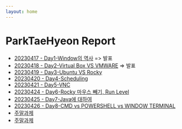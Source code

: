 ```yaml
---
layout: home
---
```


# ParkTaeHyeon Report
- [ 20230417 - Day1-Window의 역사](ParkTaeHyeon_Report_1.0) => 발표
- [ 20230418 - Day2-Virtual Box VS VMWARE](./(0418)ParkTaeHyeon_Report_2.0) => 발표
- [ 20230419 - Day3-Ubuntu VS Rocky](./(0419)ParkTaeHyeon_Report_3.0)
- [ 20230420 - Day4-Scheduling](./(0420)ParkTaeHyeon_Report_4.0)
- [ 20230421 - Day5-VNC](./(0421)ParkTaeHyeon_Report_5.0)
- [ 20230424 - Day6-Rocky 마우스 빼기, Run Level](./(0424)ParkTaeHyeon_Report_6.0)
- [ 20230425 - Day7-Java에 대하여](./(0425)ParkTaeHyeon_Report_7.0)
- [ 20230426 - Day8-CMD vs POWERSHELL vs WINDOW TERMINAL](./(0426)ParkTaeHyeon_Report_8.0)
- [ 주말과제](./(%EC%A3%BC%EB%A7%90%EA%B3%BC%EC%A0%9C)%EB%A6%AC%EB%88%85%EC%8A%A4_%EC%BB%A4%EB%A7%A8%EB%93%9C%EB%9D%BC%EC%9D%B8_%EC%99%84%EB%B2%BD%EC%9E%85%EB%AC%B8)
- [ 주말과제](./(%EC%A3%BC%EB%A7%90%EA%B3%BC%EC%A1%94)%EC%9D%B4%EA%B2%83%EC%9D%B4_%EB%A6%AC%EB%88%85%EC%8A%A4%EB%8B%A4_CentOS)
<br>